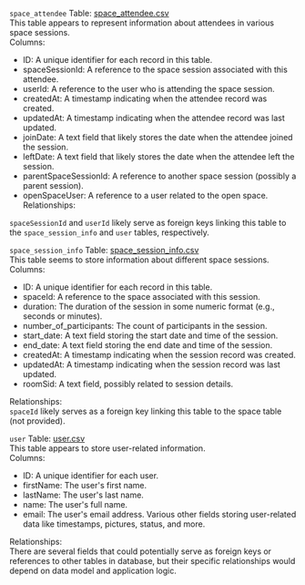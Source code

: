 `space_attendee` Table: [space_attendee.csv](./data/space_attendee.csv)  
This table appears to represent information about attendees in various space sessions.  
Columns:

* ID: A unique identifier for each record in this table.
* spaceSessionId: A reference to the space session associated with this attendee.
* userId: A reference to the user who is attending the space session.
* createdAt: A timestamp indicating when the attendee record was created.
* updatedAt: A timestamp indicating when the attendee record was last updated.
* joinDate: A text field that likely stores the date when the attendee joined the session.
* leftDate: A text field that likely stores the date when the attendee left the session.
* parentSpaceSessionId: A reference to another space session (possibly a parent session).
* openSpaceUser: A reference to a user related to the open space.
Relationships:

`spaceSessionId` and `userId` likely serve as foreign keys linking this table to the `space_session_info` and `user` tables, respectively.

`space_session_info` Table: [space_session_info.csv](./data/space_session_info.csv)  
This table seems to store information about different space sessions.  
Columns:

* ID: A unique identifier for each record in this table.
* spaceId: A reference to the space associated with this session.
* duration: The duration of the session in some numeric format (e.g., seconds or minutes).
* number_of_participants: The count of participants in the session.
* start_date: A text field storing the start date and time of the session.
* end_date: A text field storing the end date and time of the session.
* createdAt: A timestamp indicating when the session record was created.
* updatedAt: A timestamp indicating when the session record was last updated.
* roomSid: A text field, possibly related to session details.  

Relationships:  
`spaceId` likely serves as a foreign key linking this table to the space table (not provided).

`user` Table:  [user.csv](./data/user.csv)  
This table appears to store user-related information.  
Columns:

* ID: A unique identifier for each user.
* firstName: The user's first name.
* lastName: The user's last name.
* name: The user's full name.
* email: The user's email address.
Various other fields storing user-related data like timestamps, pictures, status, and more.  

Relationships:  
There are several fields that could potentially serve as foreign keys or references to other tables in database, but their specific relationships would depend on data model and application logic.